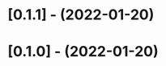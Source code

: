 
[//]: # (s-0.1.1)
  
# [0.1.1] - (2022-01-20)

[//]: # (e-0.1.1)


[//]: # (s-0.1.0)
  
# [0.1.0] - (2022-01-20)

[//]: # (e-0.1.0)

